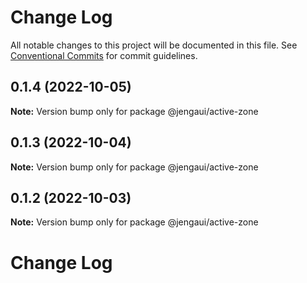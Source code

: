 # Change Log

All notable changes to this project will be documented in this file.
See [Conventional Commits](https://conventionalcommits.org) for commit guidelines.

## 0.1.4 (2022-10-05)

**Note:** Version bump only for package @jengaui/active-zone

## 0.1.3 (2022-10-04)

**Note:** Version bump only for package @jengaui/active-zone

## 0.1.2 (2022-10-03)

**Note:** Version bump only for package @jengaui/active-zone

# Change Log

